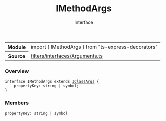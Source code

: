 <header class="symbol-info-header">    <h1 id="imethodargs">IMethodArgs</h1>    <label class="symbol-info-type-label interface">Interface</label>      </header>
<section class="symbol-info">      <table class="is-full-width">        <tbody>        <tr>          <th>Module</th>          <td>            <div class="lang-typescript">                <span class="token keyword">import</span> { IMethodArgs }                 <span class="token keyword">from</span>                 <span class="token string">"ts-express-decorators"</span>                            </div>          </td>        </tr>        <tr>          <th>Source</th>          <td>            <a href="https://romakita.github.io/ts-express-decorators/#//blob/v2.13.0/src/filters/interfaces/Arguments.ts#L0-L0">                filters/interfaces/Arguments.ts            </a>        </td>        </tr>                </tbody>      </table>    </section>

### Overview

<pre><code class="typescript-lang"><span class="token keyword">interface</span> IMethodArgs<T> <span class="token keyword">extends</span> <a href="#api/common/filters/iclassargs"><span class="token">IClassArgs</span></a><T> <span class="token punctuation">{</span>
    propertyKey<span class="token punctuation">:</span> <span class="token keyword">string</span> | symbol<span class="token punctuation">;</span>
<span class="token punctuation">}</span></code></pre>

### Members

<div class="method-overview"><pre><code class="typescript-lang">propertyKey<span class="token punctuation">:</span> <span class="token keyword">string</span> | symbol</code></pre></div>

